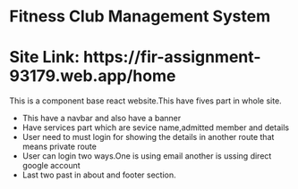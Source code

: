<h1>Fitness Club Management System</h1>
<h1>Site Link: https://fir-assignment-93179.web.app/home</h1>
<p>This is a component base react website.This have fives part in whole site.</p>
<ul>
<li>This have a navbar and also have a banner</li>
<li>Have services part which are sevice name,admitted member and details</li>
<li>User need to must login for showing the details in another route that means private route</li>
<li>User can login two ways.One is using email another is ussing direct google account</li>
<li>Last two past in about and footer section.</li>
</ul>


